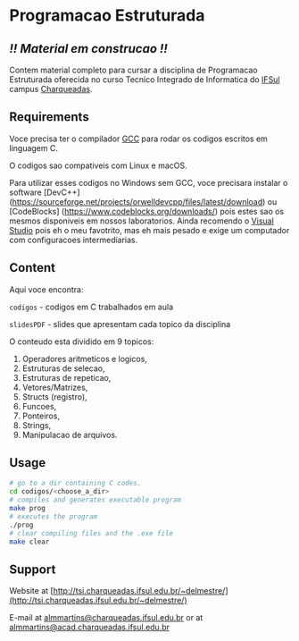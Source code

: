 # Programacao Estruturada 
## _!! Material em construcao !!_ ##

Contem material completo para cursar a disciplina de Programacao Estruturada oferecida no curso Tecnico Integrado de Informatica do [IFSul](http://www.ifsul.edu.br/) campus [Charqueadas](http://www.charqueadas.ifsul.edu.br/portal/).


## Requirements


Voce precisa ter o compilador [GCC](https://gcc.gnu.org/) para rodar os codigos escritos em linguagem C.

O codigos sao compativeis com Linux e macOS. 

Para utilizar esses codigos no Windows sem GCC, voce precisara instalar o software [DevC++]
(https://sourceforge.net/projects/orwelldevcpp/files/latest/download) ou [CodeBlocks]
(https://www.codeblocks.org/downloads/) pois estes sao os mesmos disponiveis em nossos laboratorios. Ainda recomendo o [Visual Studio](https://visualstudio.microsoft.com/pt-br/) pois eh o meu favotrito, mas eh mais pesado e exige um computador com configuracoes intermediarias.

## Content

Aqui voce encontra:

`codigos` - codigos em C trabalhados em aula

`slidesPDF` - slides que apresentam cada topico da disciplina

O conteudo esta dividido em 9 topicos:
1. Operadores aritmeticos e logicos, 
2. Estruturas de selecao, 
3. Estruturas de repeticao, 
4. Vetores/Matrizes, 
5. Structs (registro), 
6. Funcoes, 
7. Ponteiros, 
8. Strings, 
9. Manipulacao de arquivos.


## Usage

```bash
# go to a dir containing C codes.
cd codigos/<choose_a_dir>
# compiles and generates executable program
make prog
# executes the program
./prog
# clear compiling files and the .exe file
make clear
```

## Support

Website at [http://tsi.charqueadas.ifsul.edu.br/~delmestre/](http://tsi.charqueadas.ifsul.edu.br/~delmestre/)

E-mail at [almmartins@charqueadas.ifsul.edu.br](almmartins@charqueadas.ifsul.edu.br)
 or at [almmartins@acad.charqueadas.ifsul.edu.br](almmartins@acad.charqueadas.ifsul.edu.br)

